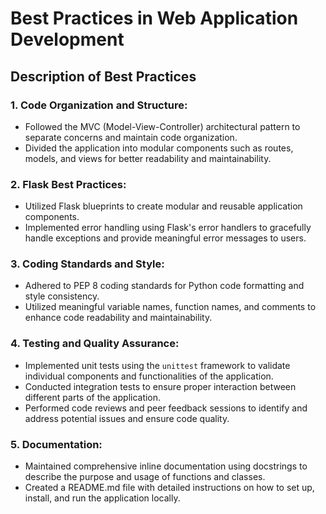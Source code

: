 # Best Practices in Web Application Development

## Description of Best Practices

### 1. Code Organization and Structure:
   - Followed the MVC (Model-View-Controller) architectural pattern to separate concerns and maintain code organization.
   - Divided the application into modular components such as routes, models, and views for better readability and maintainability.

### 2. Flask Best Practices:
   - Utilized Flask blueprints to create modular and reusable application components.
   - Implemented error handling using Flask's error handlers to gracefully handle exceptions and provide meaningful error messages to users.

### 3. Coding Standards and Style:
   - Adhered to PEP 8 coding standards for Python code formatting and style consistency.
   - Utilized meaningful variable names, function names, and comments to enhance code readability and maintainability.

### 4. Testing and Quality Assurance:
   - Implemented unit tests using the `unittest` framework to validate individual components and functionalities of the application.
   - Conducted integration tests to ensure proper interaction between different parts of the application.
   - Performed code reviews and peer feedback sessions to identify and address potential issues and ensure code quality.

### 5. Documentation:
   - Maintained comprehensive inline documentation using docstrings to describe the purpose and usage of functions and classes.
   - Created a README.md file with detailed instructions on how to set up, install, and run the application locally.

